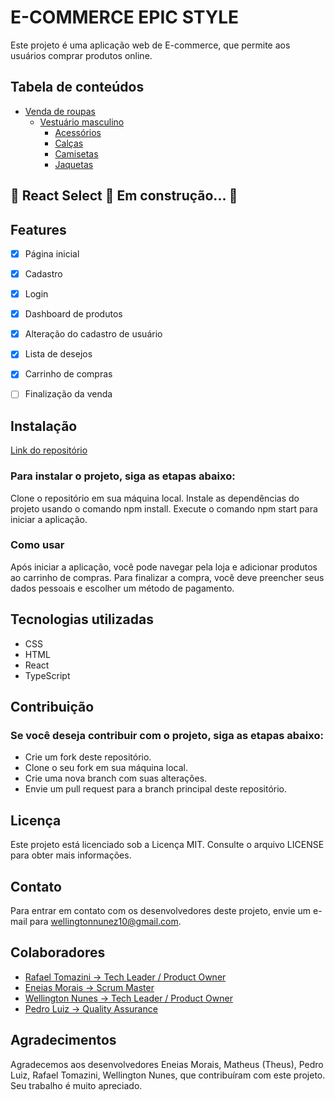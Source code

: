 # E-COMMERCE EPIC STYLE

Este projeto é uma aplicação web de E-commerce, que permite aos usuários comprar produtos online.

## Tabela de conteúdos

* [Venda de roupas](#venda-de-roupas)
    * [Vestuário masculino](#vestuario-masculino)
        * [Acessórios](#acessorios)
        * [Calças](#calcas)
        * [Camisetas](#camisetas)
        * [Jaquetas](#jaquetas)

##	🚧  React Select 🚀 Em construção...  🚧

## Features

- [x] Página inicial
- [x] Cadastro
- [x] Login
- [x] Dashboard de produtos
- [x] Alteração do cadastro de usuário
- [x] Lista de desejos
- [x] Carrinho de compras
- [ ] Finalização da venda


## Instalação

[Link do repositório](https://github.com/Grupo-5-T16-Kenzie/ecommerce-projeto-front-end-m3)

### Para instalar o projeto, siga as etapas abaixo:

Clone o repositório em sua máquina local.
Instale as dependências do projeto usando o comando npm install.
Execute o comando npm start para iniciar a aplicação.

### Como usar

Após iniciar a aplicação, você pode navegar pela loja e adicionar produtos ao carrinho de compras. Para finalizar a compra, você deve preencher seus dados pessoais e escolher um método de pagamento.

## Tecnologias utilizadas

- CSS
- HTML
- React
- TypeScript

## Contribuição

### Se você deseja contribuir com o projeto, siga as etapas abaixo:

- Crie um fork deste repositório.
- Clone o seu fork em sua máquina local.
- Crie uma nova branch com suas alterações.
- Envie um pull request para a branch principal deste repositório.

## Licença

Este projeto está licenciado sob a Licença MIT. Consulte o arquivo LICENSE para obter mais informações.

## Contato

Para entrar em contato com os desenvolvedores deste projeto, envie um e-mail para wellingtonnunez10@gmail.com.

## Colaboradores

- [Rafael Tomazini → Tech Leader / Product Owner]("https://github.com/rafaelntom")
- [Eneias Morais → Scrum Master]("https://github.com/eneiasmorais")
- [Wellington Nunes → Tech Leader / Product Owner]("https://github.com/wellington-Nunes")
- [Pedro Luiz → Quality Assurance]("https://github.com/Pedroluizx")

## Agradecimentos

Agradecemos aos desenvolvedores Eneias Morais, Matheus (Theus), Pedro Luiz, Rafael Tomazini, Wellington Nunes,  que contribuíram com este projeto. Seu trabalho é muito apreciado.

